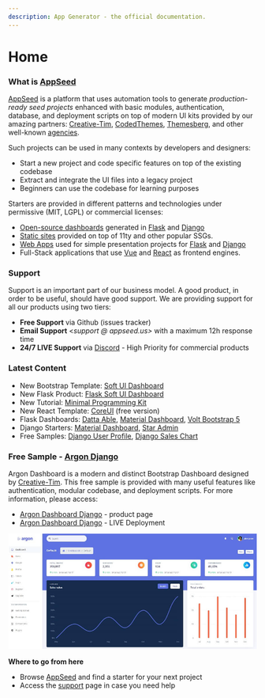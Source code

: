 ```yaml
---
description: App Generator - the official documentation.
---
```


# Home

### What is [AppSeed](https://appseed.us/)

[AppSeed](https://appseed.us/) is a platform that uses automation tools to generate _production-ready seed projects_ enhanced with basic modules, authentication, database, and deployment scripts on top of modern UI kits provided by our amazing partners: [Creative-Tim](https://appseed.us/agency/creative-tim), [CodedThemes](https://appseed.us/agency/codedthemes), [Themesberg](https://appseed.us/agency/themesberg), and other well-known [agencies](https://appseed.us/agency).

Such projects can be used in many contexts by developers and designers:

* Start a new project and code specific features on top of the existing codebase
* Extract and integrate the UI files into a legacy project
* Beginners can use the codebase for learning purposes 

Starters are provided in different patterns and technologies under permissive \(MIT, LGPL\) or commercial licenses:

* [Open-source dashboards](https://appseed.us/admin-dashboards/open-source) generated in [Flask](https://appseed.us/admin-dashboards/flask) and [Django](https://appseed.us/admin-dashboards/django)
* [Static sites](https://appseed.us/static-site) provided on top of 11ty and other popular SSGs. 
* [Web Apps](https://appseed.us/django) used for simple presentation projects for [Flask](https://appseed.us/apps/flask-apps) and [Django](https://appseed.us/django) 
* Full-Stack applications that use [Vue](https://appseed.us/apps/vuejs) and [React](https://appseed.us/apps/react) as frontend engines.  



### Support

Support is an important part of our business model. A good product, in order to be useful, should have good support. We are providing support for all our products using two tiers:

* **Free Support** via Github \(issues tracker\)
* **Email Support** &lt;_support @ appseed.us&gt;_ with a maximum 12h response time
* **24/7 LIVE Support** via [Discord](https://discord.com/invite/fZC6hup) - High Priority for commercial products 



### **Latest Content**

* New Bootstrap Template: [Soft UI Dashboard](content/bootstrap-template/soft-ui-dashboard.md)
* New Flask Product: [Flask Soft UI Dashboard](products/flask-dashboards/soft-ui-dashboard.md)
* New Tutorial: [Minimal Programming Kit](content/tutorials/minimal-programming-kit.md)
* New React Template: [CoreUI](content/react-template/coreui-react.md) \(free version\)
* Flask Dashboards: [Datta Able](products/flask-dashboards/datta-able.md), [Material Dashboard](products/flask-dashboards/material-dashboard.md), [Volt Bootstrap 5](products/flask-dashboards/volt.md)
* Django Starters: [Material Dashboard](products/django-dashboards/material-dashboard.md), [Star Admin](products/django-dashboards/star-admin.md)
* Free Samples: [Django User Profile](samples/django/edit-user-profile.md), [Django Sales Chart](samples/django/django-sales-charts.md)



### Free Sample - [Argon Django](https://appseed.us/admin-dashboards/django-dashboard-argon)

Argon Dashboard is a modern and distinct Bootstrap Dashboard designed by [Creative-Tim](content/partners/creative-tim.md). This free sample is provided with many useful features like authentication, modular codebase, and deployment scripts. For more information, please access: 

* [Argon Dashboard Django](https://appseed.us/admin-dashboards/django-dashboard-argon) - product page
* [Argon Dashboard Django](https://django-argon-dashboard.appseed-srv1.com/) - LIVE Deployment

![Django Argon - Open-source Django Starter.](.gitbook/assets/docs-argon-dashboard-screen.jpg)

**Where to go from here**

* Browse [AppSeed](https://appseed.us/) and find a starter for your next project
* Access the [support](https://appseed.us/support) page in case you need help 

